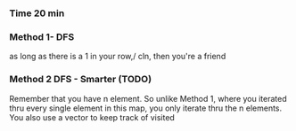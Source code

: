 ### Time 20 min

### Method 1- DFS
as long as there is a 1 in your row,/ cln, then you're a friend

### Method 2 DFS - Smarter (TODO)
Remember that you have n element. So unlike Method 1, where you iterated thru every single element in this map, 
you only iterate thru the n elements. 
You also use a vector to keep track of visited
